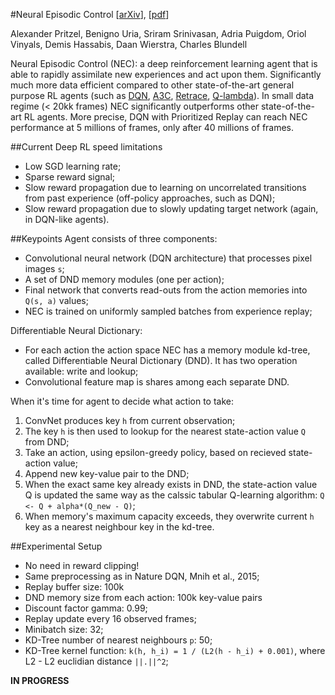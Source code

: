 #Neural Episodic Control
[[arXiv](https://arxiv.org/abs/1703.01988v1)], [[pdf](https://arxiv.org/pdf/1703.01988v1.pdf)]

Alexander Pritzel, Benigno Uria, Sriram Srinivasan, Adria Puigdom, Oriol Vinyals, Demis Hassabis, Daan Wierstra, Charles Blundell


Neural Episodic Control (NEC): a deep reinforcement learning agent that is able to rapidly assimilate new experiences and act upon them. Significantly much more data efficient compared to other state-of-the-art general purpose RL agents (such as [DQN](https://arxiv.org/abs/1312.5602v1), [A3C](https://arxiv.org/abs/1602.01783v2), [Retrace](https://arxiv.org/abs/1606.02647v2), [Q-lambda](https://arxiv.org/abs/1602.04951v2)). In small data regime (< 20kk frames) NEC significantly outperforms other state-of-the-art RL agents. More precise, DQN with Prioritized Replay can reach NEC performance at 5 millions of frames, only after 40 millions of frames.


##Current Deep RL speed limitations
  * Low SGD learning rate;
  * Sparse reward signal;
  * Slow reward propagation due to learning on uncorrelated transitions from past experience (off-policy approaches, such as DQN);
  * Slow reward propagation due to slowly updating target network (again, in DQN-like agents).

##Keypoints
Agent consists of three components: 
  * Convolutional neural network (DQN architecture) that processes pixel images `s`;
  * A set of DND memory modules (one per action);
  * Final network that converts read-outs from the action memories into `Q(s, a)` values;
  * NEC is trained on uniformly sampled batches from experience replay;

Differentiable Neural Dictionary:
  * For each action the action space NEC has a memory module kd-tree, called Differentiable Neural Dictionary (DND). It has two operation available: write and lookup;
  * Convolutional feature map is shares among each separate DND.

When it's time for agent to decide what action to take:
1. ConvNet produces key `h` from current observation;
2. The key `h` is then used to lookup for the nearest state-action value `Q` from DND;
3. Take an action, using epsilon-greedy policy, based on recieved state-action value;
4. Append new key-value pair to the DND;
5. When the exact same key already exists in DND, the state-action value Q is updated the same way as the calssic tabular Q-learning algorithm: `Q <- Q + alpha*(Q_new - Q)`;
6. When memory's maximum capacity exceeds, they overwrite current `h` key as a nearest neighbour key in the kd-tree.

##Experimental Setup
  * No need in reward clipping!
  * Same preprocessing as in Nature DQN, Mnih et al., 2015;
  * Replay buffer size: 100k
  * DND memory size from each action: 100k key-value pairs
  * Discount factor gamma: 0.99;
  * Replay update every 16 observed frames;
  * Minibatch size: 32;
  * KD-Tree number of nearest neighbours `p`: 50;
  * KD-Tree kernel function: `k(h, h_i) = 1 / (L2(h - h_i) + 0.001)`, where L2 - L2 euclidian distance `||.||^2`;
  


**IN PROGRESS**
  
